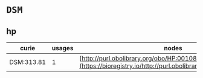 # `DSM`

## hp

| curie      |   usages | nodes                                                                                                         |
|------------|----------|---------------------------------------------------------------------------------------------------------------|
| DSM:313.81 |        1 | [http://purl.obolibrary.org/obo/HP:0010865](https://bioregistry.io/http://purl.obolibrary.org/obo/HP:0010865) |
